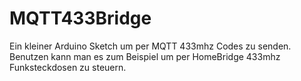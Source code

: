 # MQTT433Bridge
Ein kleiner Arduino Sketch um per MQTT 433mhz Codes zu senden.
Benutzen kann man es zum Beispiel um per HomeBridge 433mhz Funksteckdosen zu steuern.
